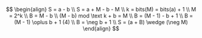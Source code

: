 $$
\begin{align}
S = a - b
\\ S = a + M - b - M
\\ k = bits(M) = bits(a) + 1
\\ M = 2^k
\\ B = M - b
\\ (M - b) mod \text k + b = M
\\ B = (M - 1) - b + 1
\\ B = (M - 1) \oplus b + 1  (4)
\\ B = \neg b + 1
\\ S = (a + B)  \wedge  (\neg M)
\end{align}
$$
